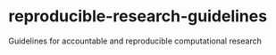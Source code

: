 # reproducible-research-guidelines
Guidelines for accountable and reproducible computational research
